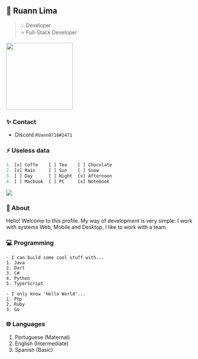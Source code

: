 ## 📌 Ruann Lima
> 💡 Developer  
> ⭐ Full-Stack Developer  
<img float="right" height="180em" src="https://github-readme-stats.vercel.app/api?hide_border=true&username=Ruann07&theme=dark&show_icons=true" />

### ✨ Contact
- Discord `RUann0716#2471`

### ⚡ Useless data
```dart
1. [x] Coffe    [ ] Tea    [ ] Chocolate         
2. [x] Rain     [ ] Sun    [ ] Snow              
3. [ ] Day      [ ] Night  [x] Afternoon          
4. [ ] Macbook  [ ] PC     [x] Notebook             
```
![](https://github-readme-stats.vercel.app/api/top-langs/?username=Ruann07&layout=compact&langs_count=7&theme=dracula)

### 💎 About
Hello! Welcome to this profile. My way of development is very simple: I work with systems Web, Mobile and Desktop, I like to work with a team.

### 💻 Programming
```
- I can build some cool stuff with...
1. Java
2. Dart
3. C#
4. Python
5. TyperScript
```
```
- I only know 'Hello World'...
1. Php
2. Ruby
3. Go
```

### 🌐 Languages
1. Portuguese (Maternal)
2. English (Intermediate)
3. Spanish (Basic)
